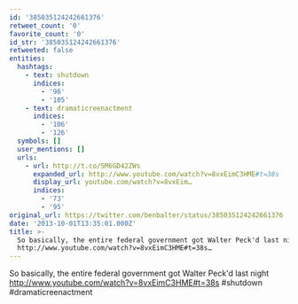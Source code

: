 ```yaml
---
id: '385035124242661376'
retweet_count: '0'
favorite_count: '0'
id_str: '385035124242661376'
retweeted: false
entities:
  hashtags:
    - text: shutdown
      indices:
        - '96'
        - '105'
    - text: dramaticreenactment
      indices:
        - '106'
        - '126'
  symbols: []
  user_mentions: []
  urls:
    - url: http://t.co/5M6GD42ZWs
      expanded_url: http://www.youtube.com/watch?v=8vxEimC3HME#t=38s
      display_url: youtube.com/watch?v=8vxEim…
      indices:
        - '73'
        - '95'
original_url: https://twitter.com/benbalter/status/385035124242661376
date: '2013-10-01T13:35:01.000Z'
title: >-
  So basically, the entire federal government got Walter Peck'd last night
  http://www.youtube.com/watch?v=8vxEimC3HME#t=38s…
---
```


So basically, the entire federal government got Walter Peck'd last night http://www.youtube.com/watch?v=8vxEimC3HME#t=38s #shutdown #dramaticreenactment